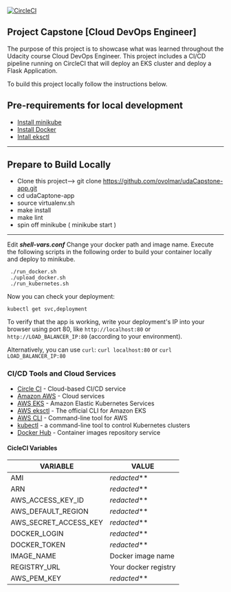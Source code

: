 [![CircleCI](https://dl.circleci.com/status-badge/img/gh/ovolmar/udaCapstone-app/tree/main.svg?style=svg)](https://dl.circleci.com/status-badge/redirect/gh/ovolmar/udaCapstone-app/tree/main)
## Project Capstone [Cloud DevOps Engineer] 

The purpose of this project is to showcase what was learned throughout the Udacity course Cloud DevOps Engineer. This project includes a CI/CD pipeline running on CircleCI that will deploy an EKS cluster and deploy a Flask Application.

To build this project locally follow the instructions below.
## Pre-requirements for local development
- [Install minikube](https://minikube.sigs.k8s.io/docs/start/)
- [Install Docker](https://docs.docker.com/engine/install/)
- [Intall eksctl](https://docs.aws.amazon.com/eks/latest/userguide/eksctl.html)
---
## Prepare to Build Locally
- Clone this project--> git clone https://github.com/ovolmar/udaCapstone-app.git
- cd udaCaptone-app
- source virtualenv.sh
- make install
- make lint
- spin off minikube ( minikube start )
---
Edit ***shell-vars.conf***
Change your docker path and image name.
Execute the following scripts in the following order to build your container locally and deploy to minikube.
```
 ./run_docker.sh  
 ./upload_docker.sh
 ./run_kubernetes.sh
```
Now you can check your deployment:
```
kubectl get svc,deployment
```

To verify that the app is working, write your deployment's IP into your browser using port 80, like
`http://localhost:80` or `http://LOAD_BALANCER_IP:80` (according to your environment).

Alternatively, you can use `curl`: `curl localhost:80` or `curl LOAD_BALANCER_IP:80`

### CI/CD Tools and Cloud Services

* [Circle CI](https://www.circleci.com) - Cloud-based CI/CD service
* [Amazon AWS](https://aws.amazon.com/) - Cloud services
* [AWS EKS](https://aws.amazon.com/eks/) - Amazon Elastic Kubernetes Services
* [AWS eksctl](https://eksctl.io) - The official CLI for Amazon EKS
* [AWS CLI](https://aws.amazon.com/cli/) - Command-line tool for AWS
* [kubectl](https://kubernetes.io/docs/reference/kubectl/) - a command-line tool to control Kubernetes clusters
* [Docker Hub](https://hub.docker.com/repository/docker/ovolmar/flask-blue) - Container images repository service

#### CicleCI Variables
| VARIABLE | VALUE |
| ------ | ------ |
| AMI | _redacted_** |
| ARN | _redacted_** |
| AWS_ACCESS_KEY_ID | _redacted_** |
| AWS_DEFAULT_REGION | _redacted_** |
| AWS_SECRET_ACCESS_KEY | _redacted_** |
| DOCKER_LOGIN | _redacted_** |
| DOCKER_TOKEN| _redacted_** |
| IMAGE_NAME | Docker image name |
|REGISTRY_URL | Your docker registry |
| AWS_PEM_KEY | _redacted_** |
